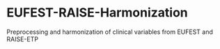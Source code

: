 # EUFEST-RAISE-Harmonization
Preprocessing and harmonization of clinical variables from EUFEST and RAISE-ETP
